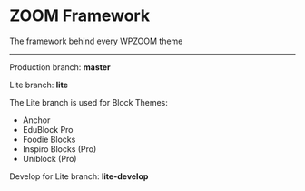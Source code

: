 # ZOOM Framework
The framework behind every WPZOOM theme

***

Production branch: **master**

Lite branch: **lite**

The Lite branch is used for Block Themes:
- Anchor
- EduBlock Pro
- Foodie Blocks
- Inspiro Blocks (Pro)
- Uniblock (Pro)

Develop for Lite branch: **lite-develop**
